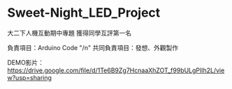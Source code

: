 # Sweet-Night_LED_Project

大二下人機互動期中專題
獲得同學互評第一名

負責項目：Arduino Code "/n"
共同負責項目：發想、外觀製作

DEMO影片：https://drive.google.com/file/d/1Te6B9Zg7HcnaaXhZOT_f99bULgPIlh2L/view?usp=sharing
